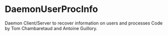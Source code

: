 # DaemonUserProcInfo
Daemon Client/Server to recover information on users and processes
Code by Tom Chambaretaud and Antoine Guillory.
